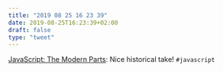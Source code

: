 ```yaml
---
title: "2019 08 25 16 23 39"
date: 2019-08-25T16:23:39+02:00
draft: false
type: "tweet"
---
```

[JavaScript: The Modern Parts](https://amontalenti.com/2019/08/10/javascript-the-modern-parts): Nice historical take! `#javascript`
